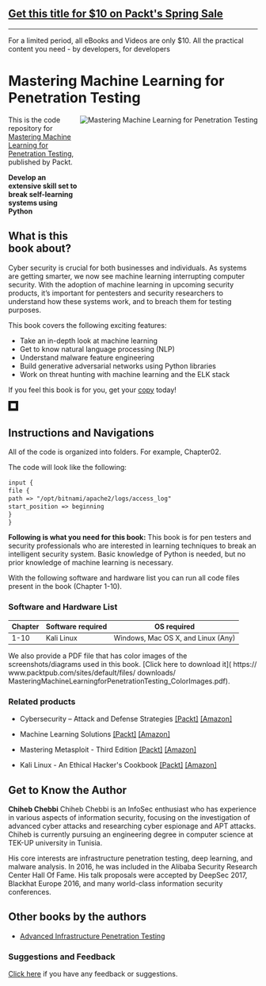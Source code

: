## [Get this title for $10 on Packt's Spring Sale](https://www.packt.com/B10116?utm_source=github&utm_medium=packt-github-repo&utm_campaign=spring_10_dollar_2022)
-----
For a limited period, all eBooks and Videos are only $10. All the practical content you need \- by developers, for developers

# Mastering Machine Learning for Penetration Testing

<a href="https://www.packtpub.com/networking-and-servers/mastering-machine-learning-penetration-testing?utm_source=github&utm_medium=repository&utm_campaign=9781788997409"><img src="https://dz13w8afd47il.cloudfront.net/sites/default/files/imagecache/ppv4_main_book_cover/B10116.png" alt="Mastering Machine Learning for Penetration Testing" height="256px" align="right"></a>

This is the code repository for [Mastering Machine Learning for Penetration Testing](https://www.packtpub.com/networking-and-servers/mastering-machine-learning-penetration-testing?utm_source=github&utm_medium=repository&utm_campaign=9781788997409), published by Packt.

**Develop an extensive skill set to break self-learning systems using Python**

## What is this book about?

Cyber security is crucial for both businesses and individuals. As systems are getting smarter, we now see machine learning interrupting computer security. With the adoption of machine learning in upcoming security products, it’s important for pentesters and security researchers to understand how these systems work, and to breach them for testing purposes.

This book covers the following exciting features:
* Take an in-depth look at machine learning
* Get to know natural language processing (NLP)
* Understand malware feature engineering
* Build generative adversarial networks using Python libraries
* Work on threat hunting with machine learning and the ELK stack

If you feel this book is for you, get your [copy](https://www.amazon.com/dp/1788997409) today!

<a href="https://www.packtpub.com/?utm_source=github&utm_medium=banner&utm_campaign=GitHubBanner"><img src="https://raw.githubusercontent.com/PacktPublishing/GitHub/master/GitHub.png" 
alt="https://www.packtpub.com/" border="5" /></a>


## Instructions and Navigations
All of the code is organized into folders. For example, Chapter02.

The code will look like the following:
```
input {
file {
path => "/opt/bitnami/apache2/logs/access_log"
start_position => beginning
}
}
```

**Following is what you need for this book:**
This book is for pen testers and security professionals who are interested in learning techniques to break an intelligent security system. Basic knowledge of Python is needed, but no prior knowledge of machine learning is necessary.

With the following software and hardware list you can run all code files present in the book (Chapter 1-10).

### Software and Hardware List

| Chapter  | Software required                   | OS required                        |
| -------- | ------------------------------------| -----------------------------------|
| 1-10     | Kali Linux                          | Windows, Mac OS X, and Linux (Any) |


We also provide a PDF file that has color images of the screenshots/diagrams used in this book. [Click here to download it]( https:/​/​www.​packtpub.​com/​sites/​default/​files/
downloads/​MasteringMachineLearningforPenetrationTesting_​ColorImages.​pdf).

### Related products 
* Cybersecurity – Attack and Defense Strategies [[Packt]](https://www.packtpub.com/networking-and-servers/cybersecurity-attack-and-defense-strategies?utm_source=github&utm_medium=repository&utm_campaign=9781788475297) [[Amazon]](https://www.amazon.com/dp/1788475291)

* Machine Learning Solutions [[Packt]](https://www.packtpub.com/big-data-and-business-intelligence/machine-learning-solutions?utm_source=github&utm_medium=repository&utm_campaign=9781788390040) [[Amazon]](https://www.amazon.com/dp/1788390040)

* Mastering Metasploit - Third Edition [[Packt]](https://www.packtpub.com/networking-and-servers/mastering-metasploit-third-edition?utm_source=github&utm_medium=repository&utm_campaign=9781788990615) [[Amazon]](https://www.amazon.com/dp/1788990617)

* Kali Linux - An Ethical Hacker's Cookbook [[Packt]](https://www.packtpub.com/networking-and-servers/kali-linux-ethical-hackers-cookbook?utm_source=github&utm_medium=repository&utm_campaign=9781787121829) [[Amazon]](https://www.amazon.com/dp/1787121828)

## Get to Know the Author
**Chiheb Chebbi**
Chiheb Chebbi is an InfoSec enthusiast who has experience in various aspects of information security, focusing on the investigation of advanced cyber attacks and researching cyber espionage and APT attacks. Chiheb is currently pursuing an engineering degree in computer science at TEK-UP university in Tunisia.

His core interests are infrastructure penetration testing, deep learning, and malware analysis. In 2016, he was included in the Alibaba Security Research Center Hall Of Fame. His talk proposals were accepted by DeepSec 2017, Blackhat Europe 2016, and many world-class information security conferences.




## Other books by the authors
* [Advanced Infrastructure Penetration Testing](https://www.packtpub.com/networking-and-servers/advanced-infrastructure-penetration-testing?utm_source=github&utm_medium=repository&utm_campaign=9781788624480)


### Suggestions and Feedback
[Click here](https://docs.google.com/forms/d/e/1FAIpQLSdy7dATC6QmEL81FIUuymZ0Wy9vH1jHkvpY57OiMeKGqib_Ow/viewform) if you have any feedback or suggestions.
